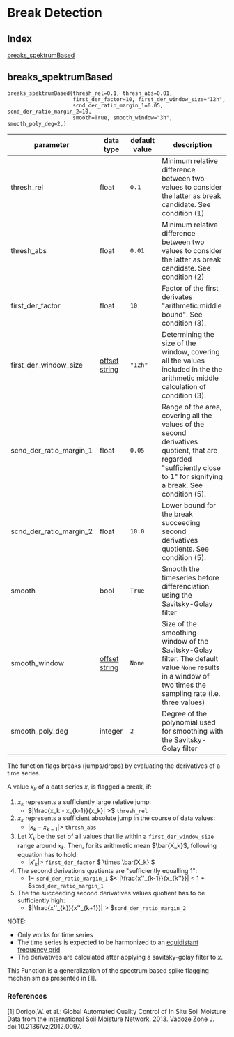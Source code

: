 # Break Detection

## Index
[breaks_spektrumBased](#breaks_spektrumbased)

## breaks_spektrumBased

```                            
breaks_spektrumBased(thresh_rel=0.1, thresh_abs=0.01,
                     first_der_factor=10, first_der_window_size="12h",
                     scnd_der_ratio_margin_1=0.05, scnd_der_ratio_margin_2=10,
                     smooth=True, smooth_window="3h", smooth_poly_deg=2,)
```

| parameter               | data type                                                     | default value | description                                                                                                                                                           |
|-------------------------|---------------------------------------------------------------|---------------|-----------------------------------------------------------------------------------------------------------------------------------------------------------------------|
| thresh_rel              | float                                                         | `0.1`         | Minimum relative difference between two values to consider the latter as break candidate. See condition (1)                                                           |
| thresh_abs              | float                                                         | `0.01`        | Minimum relative difference between two values to consider the latter as break candidate. See condition (2)                                                           |
| first_der_factor        | float                                                         | `10`          | Factor of the first derivates "arithmetic middle bound". See condition (3).                                                                                           |
| first_der_window_size   | [offset string](docs/ParameterDescriptions.md#offset-strings) | `"12h"`       | Determining the size of the window, covering all the values included in the the arithmetic middle calculation of condition (3).                                       |
| scnd_der_ratio_margin_1 | float                                                         | `0.05`        | Range of the area, covering all the values of the second derivatives quotient, that are regarded "sufficiently close to 1" for signifying a break. See condition (5). |
| scnd_der_ratio_margin_2 | float                                                         | `10.0`        | Lower bound for the break succeeding second derivatives quotients. See condition (5).                                                                                 |
| smooth                  | bool                                                          | `True`        | Smooth the timeseries before differenciation using the Savitsky-Golay filter                                                                                          |
| smooth_window           | [offset string](docs/ParameterDescriptions.md#offset-strings) | `None`        | Size of the smoothing window of the Savitsky-Golay filter. The default value `None` results in a window of two times the sampling rate (i.e. three values)            |
| smooth_poly_deg         | integer                                                       | `2`           | Degree of the polynomial used for smoothing with the Savitsky-Golay filter                                                                                            |


The function flags breaks (jumps/drops) by evaluating the derivatives of a time series.

A value $`x_k`$ of a data series $`x`$, is flagged a break, if:

1. $`x_k`$ represents a sufficiently large relative jump:
    * $`|\frac{x_k - x_{k-1}}{x_k}| >`$ `thresh_rel`
2. $`x_k`$ represents a sufficient absolute jump in the course of data values:
    * $`|x_k - x_{k-1}| >`$ `thresh_abs`
3. Let $`X_k`$ be the set of all values that lie within a `first_der_window_size` range around $`x_k`$. Then, for its arithmetic mean $`\bar{X_k}`$, following equation has to hold:
    * $`|x'_k| >`$ `first_der_factor` $` \times \bar{X_k} `$
4. The second derivations quatients are "sufficiently equalling 1":
    * $` 1 -`$ `scnd_der_ratio_margin_1` $`< |\frac{x''_{k-1}}{x_{k''}}| < 1 + `$`scnd_der_ratio_margin_1`
5. The the succeeding second derivatives values quotient has to be sufficiently high:
    * $`|\frac{x''_{k}}{x''_{k+1}}| > `$`scnd_der_ratio_margin_2`

NOTE:
- Only works for time series
- The time series is expected to be harmonized to an
  [equidistant frequency grid](docs/funcs/TimeSeriesHarmonization.md)
- The derivatives are calculated after applying a savitsky-golay filter
  to $`x`$.


This Function is a generalization of the spectrum based spike flagging
mechanism as presented in [1].

### References
[1] Dorigo,W. et al.: Global Automated Quality Control of In Situ Soil Moisture
    Data from the international Soil Moisture Network. 2013. Vadoze Zone J.
    doi:10.2136/vzj2012.0097.

